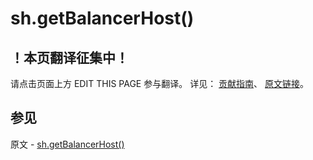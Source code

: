 # sh.getBalancerHost()

## ！本页翻译征集中！

请点击页面上方 EDIT THIS PAGE 参与翻译。
详见：
[贡献指南]( https://github.com/JinMuInfo/MongoDB-Manual-zh/blob/master/CONTRIBUTING.md )、
[原文链接](  https://docs.mongodb.com/manual/reference/method/sh.getBalancerHost/  )。

## 参见

原文 - [sh.getBalancerHost()]( https://docs.mongodb.com/manual/reference/method/sh.getBalancerHost/ )

